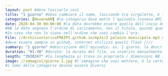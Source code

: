 ```yaml
---
layout: post #devo lasciarlo così
title: "1 giorno" #devo cambiare il nome, lasciando tra virgolette, è il nome dell'episodio del podcast
categories: [NovenaAM] #la categoria dove metto l'episodio [novena AM] meglio fare un podcast per ogni categoria, un po' come la playlist. NB non lasciare spazi
date: 2020-04-30 00:00:00 #la data dovrebbe essere quella dell'invio del podcast, ma si può mettere una qualsiasi.
#NB le date segnano l'ordine di caricamento, non il titolo, quindi quando le carichi, se vuoi un ordine, metti le date in ordine cronologico crescente.
#In caso che non lo siano nell'ordine che vuoi cambia l'ora.
File: //ArchiviostoricoFMAIPI.github.io/mp3s/2 palazzo municipale.mp3 #File: // nome sito. nome cartella. Non serve scrivere due volte ArchiviostoricoFMAIPI. nome file, puoi caricarti tante sottocartelle in mp3s...mp3s/sottocartella/nome file.mp3 NB solo Mp3!
#deve essere sempre in github, internet utilizza questi flash ////
summary: "1 giorno" #descrizione dell'episodio. es. 1 giorno. la descrizione dell'audio.
duration: "01:38" #durata: la durata del file, va inserito manualmente, non lo fa il programma
length: "3938247" #la lunghezza si trova in proprietà / dimensioni NB in byte
image: //immagini/giorno 1.jpg #l'immagine che vuoi mettere, è la cartella su PC dove metti le immagini
#i nomi delle categorie devono essere diversi
---
```

